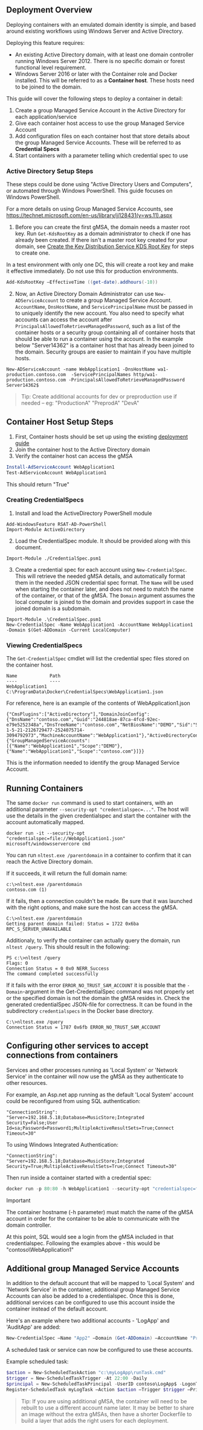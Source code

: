 

## Deployment Overview
Deploying containers with an emulated domain identity is simple, and based around existing workflows using Windows Server and Active Directory.

Deploying this feature requires:
- An existing Active Directory domain, with at least one domain controller running Windows Server 2012. There is no specific domain or forest functional level requirement.
- Windows Server 2016 or later with the Container role and Docker installed. This will be referred to as a **Container host**. These hosts need to be joined to the domain.

This guide will cover the following steps to deploy a container in detail:

1. Create a group Managed Service Account in the Active Directory for each application/service
2. Give each container host access to use the group Managed Service Account
3. Add configuration files on each container host that store details about the group Managed Service Accounts. These will be referred to as **Credential Specs**  
4. Start containers with a parameter telling which credential spec to use


### Active Directory Setup Steps
These steps could be done using "Active Directory Users and Computers", or automated through Windows PowerShell. This guide focuses on Windows PowerShell.

For a more details on using Group Managed Service Accounts, see https://technet.microsoft.com/en-us/library/jj128431(v=ws.11).aspx

1. Before you can create the first gMSA, the domain needs a master root key. Run `Get-KdsRootKey` as a domain administrator to check if one has already been created. If there isn't a master root key created for your domain, see [Create the Key Distribution Service KDS Root Key](https://technet.microsoft.com/en-us/library/jj128430(v=ws.11).aspx) for steps to create one.

In a test environment with only one DC, this will create a root key and make it effective immediately. Do not use this for production environments.
```powershell
Add-KdsRootKey –EffectiveTime ((get-date).addhours(-10))
```

2. Now, an Active Directory Domain Administrator can use `New-ADServiceAccount` to create a group Managed Service Account. `AccountName`, `DnsHostName`, and `ServicePrincipalName` must be passed in to uniquely identify the new account. You also need to specify what accounts can access the account after `PrincipalsAllowedToRetrieveManagedPassword`, such as a list of the container hosts or a security group containing all of container hosts that should be able to run a container using the account. In the example below "Server14362" is a container host that has already been joined to the domain. Security groups are easier to maintain if you have multiple hosts.
```
New-ADServiceAccount -name WebApplication1 -DnsHostName wa1-production.contoso.com  -ServicePrincipalNames http/wa1-production.contoso.com -PrincipalsAllowedToRetrieveManagedPassword Server14362$
```
> Tip: Create additional accounts for dev or preproduction use if needed – eg: "ProductionA" "PreprodA" "DevA"


## Container Host Setup Steps
1. First, Container hosts should be set up using the existing [deployment guide](https://msdn.microsoft.com/virtualization/windowscontainers/deployment/deployment)
2. Join the container host to the Active Directory domain
3. Verify the container host can access the gMSA
```powershell
Install-AdServiceAccount WebApplication1
Test-AdServiceAccount WebApplication1
```
This should return "True"

### Creating CredentialSpecs
1. Install and load the ActiveDirectory PowerShell module
```
Add-WindowsFeature RSAT-AD-PowerShell
Import-Module ActiveDirectory
```
2. Load the CredentialSpec module. It should be provided along with this document.
```
Import-Module ./CredentialSpec.psm1
```
3. Create a credential spec for each account using `New-CredentialSpec`. This will retrieve the needed gMSA details, and automatically format them in the needed JSON credential spec format. The `Name` will be used when starting the container later, and does not need to match the name of the container, or that of the gMSA. The `Domain` argument assumes the local computer is joined to the domain and provides support in case the joined domain is a subdomain. 
```
Import-Module .\CredentialSpec.psm1
New-CredentialSpec -Name WebApplication1 -AccountName WebApplication1 -Domain $(Get-ADDomain -Current LocalComputer)
```

### Viewing CredentialSpecs
The `Get-CredentialSpec` cmdlet will list the credential spec files stored on the container host.

```
Name            Path
----            ----
WebApplication1 C:\ProgramData\Docker\CredentialSpecs\WebApplication1.json
```

For reference, here is an example of the contents of WebApplication1.json
```
{"CmsPlugins":["ActiveDirectory"],"DomainJoinConfig":{"DnsName":"contoso.com","Guid":"244818ae-87ca-4fcd-92ec-e79e5252348a","DnsTreeName":"contoso.com","NetBiosName":"DEMO","Sid":"S-1-5-21-2126729477-2524075714-3094792973","MachineAccountName":"WebApplication1"},"ActiveDirectoryConfig":{"GroupManagedServiceAccounts":[{"Name":"WebApplication1","Scope":"DEMO"},{"Name":"WebApplication1","Scope":"contoso.com"}]}}
```
This is the information needed to identify the group Managed Service Account.

## Running Containers
The same `docker run` command is used to start containers, with an additional parameter `--security-opt "credentialspec=..."`. The host will use the details in the given credentialspec and start the container with the account automatically mapped.
```
docker run -it --security-opt "credentialspec=file://WebApplication1.json" microsoft/windowsservercore cmd
```

You can run `nltest.exe /parentdomain` in a container to confirm that it can reach the Active Directory domain.

If it succeeds, it will return the full domain name:
```
c:\>nltest.exe /parentdomain
contoso.com (1)
```

If it fails, then a connection couldn't be made. Be sure that it was launched with the right options, and make sure the host can access the gMSA.

```
C:\>nltest.exe /parentdomain
Getting parent domain failed: Status = 1722 0x6ba RPC_S_SERVER_UNAVAILABLE
```

Additionaly, to verify the container can actually query the domain, run `nltest /query`. This should result in the following:

```
PS c:\>nltest /query
Flags: 0
Connection Status = 0 0x0 NERR_Success
The command completed successfully
```

If it fails with the error `ERROR_NO_TRUST_SAM_ACCOUNT` it is possible that the `-Domain`-argument in the Get-CredentialSpec command was not properly set or the specified domain is not the domain the gMSA resides in. Check the generated credentialSpec JSON-file for correctness. It can be found in the subdirectory `credentialspecs` in the Docker base directory.

```
C:\>nltest.exe /query
Connection Status = 1787 0x6fb ERROR_NO_TRUST_SAM_ACCOUNT
```

## Configuring other services to accept connections from containers
Services and other processes running as 'Local System' or 'Network Service' in the container will now use the gMSA as they authenticate to other resources.

For example, an Asp.net app running as the default 'Local System' account could be reconfigured from using SQL authentication:
```
"ConnectionString": "Server=192.168.5.18;Database=MusicStore;Integrated Security=False;User Id=sa;Password=Password1;MultipleActiveResultSets=True;Connect Timeout=30"
```
To using Windows Integrated Authentication:
```
"ConnectionString": "Server=192.168.5.18;Database=MusicStore;Integrated Security=True;MultipleActiveResultSets=True;Connect Timeout=30"
```

Then run inside a container started with a credential spec:

```powershell
docker run -p 80:80 -h WebApplication1 --security-opt "credentialspec=file://WebApplication1.json" -it musicstore-iis cmd
```

> [!IMPORTANT]
> The container hostname (-h parameter) must match the name of the gMSA account in order for the container to be able to communicate with the domain controller.

At this point, SQL would see a login from the gMSA included in that credentialspec. Following the examples above - this would be "contoso\WebApplication1"


## Additional group Managed Service Accounts
In addition to the default account that will be mapped to 'Local System' and 'Network Service' in the container, additional group Managed Service Accounts can also be added to a credentialspec. Once this is done, additional services can be configured to use this account inside the container instead of the default account.

Here's an example where two additional accounts - 'LogApp' and 'AuditApp' are added:

```powershell
New-CredentialSpec –Name "App2" –Domain (Get-ADDomain) –AccountName "ProductionApp" –AdditionalAccounts @{DomainName="domain.contoso.com";AccountName="LogApp"}, @{DomainName="domain.contoso.com";AccountName="AuditApp"}
```

A scheduled task or service can now be configured to use these accounts.

Example scheduled task:

```powershell
$action = New-ScheduledTaskAction "c:\myLogApp\runTask.cmd"
$trigger = New-ScheduledTaskTrigger -At 22:00 -Daily
$principal = New-ScheduledTaskPrincipal -UserID contoso\LogApp$ -LogonType Password
Register-ScheduledTask myLogTask –Action $action –Trigger $trigger –Principal $principal
```

> Tip: If you are using additional gMSA, the container will need to be rebuilt to use a different account name later. It may be better to share an image without the extra gMSAs, then have a shorter Dockerfile to build a layer that adds the right users for each deployment.
